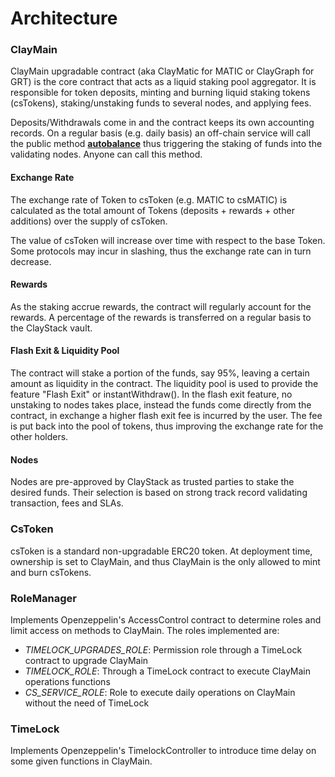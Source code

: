 # Architecture

### ClayMain

ClayMain upgradable contract (aka ClayMatic for MATIC or ClayGraph for GRT) is the core contract that acts as a liquid staking pool aggregator. It is responsible for token deposits, minting and burning liquid staking tokens (csTokens), staking/unstaking funds to several nodes, and applying fees.

Deposits/Withdrawals come in and the contract keeps its own accounting records. On a regular basis (e.g. daily basis) an off-chain service will call the public method [**autobalance**](/contracts/claymatic#autobalance) thus triggering the staking of funds into the validating nodes. Anyone can call this method.

#### Exchange Rate
The exchange rate of Token to csToken (e.g. MATIC to csMATIC) is calculated as the total amount of Tokens (deposits + rewards + other additions) over the supply of csToken.

The value of csToken will increase over time with respect to the base Token. Some protocols may incur in slashing, thus the exchange rate can in turn decrease.

#### Rewards
As the staking accrue rewards, the contract will regularly account for the rewards. A percentage of the rewards is transferred on a regular basis to the ClayStack vault.

#### Flash Exit & Liquidity Pool
The contract will stake a portion of the funds, say 95%, leaving a certain amount as liquidity in the contract. The liquidity pool is used to provide the feature "Flash Exit" or instantWithdraw(). In the flash exit feature, no unstaking to nodes takes place, instead the funds come directly from the contract, in exchange a higher flash exit fee is incurred by the user. The fee is put back into the pool of tokens, thus improving the exchange rate for the other holders.

#### Nodes
Nodes are pre-approved by ClayStack as trusted parties to stake the desired funds. Their selection is based on strong track record validating transaction, fees and SLAs.

### CsToken

csToken is a standard non-upgradable ERC20 token. At deployment time, ownership is set to ClayMain, and thus ClayMain is the only allowed to mint and burn csTokens.

### RoleManager

Implements Openzeppelin's AccessControl contract to determine roles and limit access on methods to ClayMain. The roles implemented are:

- _TIMELOCK_UPGRADES_ROLE_: Permission role through a TimeLock contract to upgrade ClayMain
- _TIMELOCK_ROLE_: Through a TimeLock contract to execute ClayMain operations functions
- _CS_SERVICE_ROLE_: Role to execute daily operations on ClayMain without the need of TimeLock

### TimeLock

Implements Openzeppelin's TimelockController to introduce time delay on some given functions in ClayMain.

